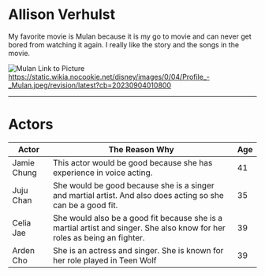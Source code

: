 # Allison Verhulst

My favorite movie is Mulan because it is my go to movie and can never get bored from watching it again. I really like the story and the songs in the movie.

![Mulan]("Profile_-_Mulan")
Link to Picture <https://static.wikia.nocookie.net/disney/images/0/04/Profile_-_Mulan.jpeg/revision/latest?cb=20230904010800>

---
# Actors
| Actor | The Reason Why | Age |
| --- | --- | --- |
| Jamie Chung | This actor would be good because she has experience in voice acting. | 41 |
| Juju Chan | She would be good because she is a singer and martial artist. And also does acting so she can be a good fit. | 35 |
| Celia Jae | She would also be a good fit because she is a martial artist and singer. She also know for her roles as being an fighter. | 39 |
| Arden Cho | She is an actress and singer. She is known for her role played in Teen Wolf | 39 |

